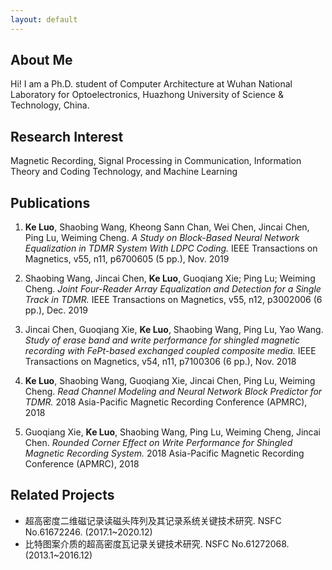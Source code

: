```yaml
---
layout: default
---
```


## About Me

<!-- <img class="profile-picture" src="ken.jpg"> -->

Hi! I am a Ph.D. student of Computer Architecture at Wuhan National Laboratory for Optoelectronics, Huazhong University of Science & Technology, China.

## Research Interest

Magnetic Recording, Signal Processing in Communication, Information Theory and Coding Technology, and Machine Learning

## Publications

1. **Ke Luo**, Shaobing Wang, Kheong Sann Chan, Wei Chen, Jincai Chen, Ping Lu, Weiming Cheng. *A Study on Block-Based Neural Network Equalization in TDMR System With LDPC Coding.* IEEE Transactions on Magnetics, v55, n11, p6700605 (5 pp.), Nov. 2019

2. Shaobing Wang, Jincai Chen, **Ke Luo**, Guoqiang Xie; Ping Lu; Weiming Cheng. *Joint Four-Reader Array Equalization and Detection for a Single Track in TDMR.* IEEE Transactions on Magnetics, v55, n12, p3002006 (6 pp.), Dec. 2019

3. Jincai Chen, Guoqiang Xie, **Ke Luo**, Shaobing Wang, Ping Lu, Yao Wang. *Study of erase band and write performance for shingled magnetic recording with FePt-based exchanged coupled composite media.* IEEE Transactions on Magnetics, v54, n11, p7100306 (6 pp.), Nov. 2018

4. **Ke Luo**, Shaobing Wang, Guoqiang Xie, Jincai Chen, Ping Lu, Weiming Cheng. *Read Channel Modeling and Neural Network Block Predictor for TDMR.* 2018 Asia-Pacific Magnetic Recording Conference (APMRC), 2018

5. Guoqiang Xie, **Ke Luo**, Shaobing Wang, Ping Lu, Weiming Cheng, Jincai Chen. *Rounded Corner Effect on Write Performance for Shingled Magnetic Recording System.* 2018 Asia-Pacific Magnetic Recording Conference (APMRC), 2018

## Related Projects
* 超高密度二维磁记录读磁头阵列及其记录系统关键技术研究. NSFC No.61672246. (2017.1~2020.12)
* 比特图案介质的超高密度瓦记录关键技术研究. NSFC No.61272068. (2013.1~2016.12)


